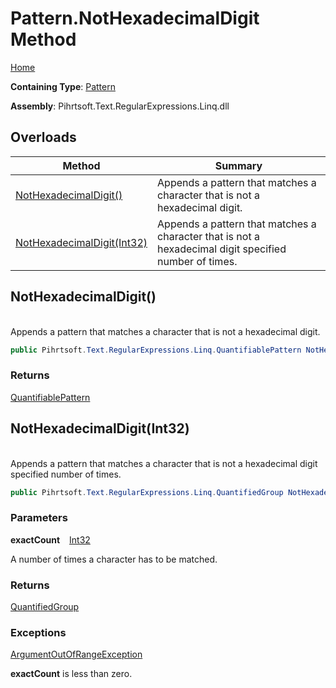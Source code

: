 # Pattern\.NotHexadecimalDigit Method

[Home](../../../../../../README.md)

**Containing Type**: [Pattern](../README.md)

**Assembly**: Pihrtsoft\.Text\.RegularExpressions\.Linq\.dll

## Overloads

| Method | Summary |
| ------ | ------- |
| [NotHexadecimalDigit()](#Pihrtsoft_Text_RegularExpressions_Linq_Pattern_NotHexadecimalDigit) | Appends a pattern that matches a character that is not a hexadecimal digit\. |
| [NotHexadecimalDigit(Int32)](#Pihrtsoft_Text_RegularExpressions_Linq_Pattern_NotHexadecimalDigit_System_Int32_) | Appends a pattern that matches a character that is not a hexadecimal digit specified number of times\. |

## NotHexadecimalDigit\(\) <a id="Pihrtsoft_Text_RegularExpressions_Linq_Pattern_NotHexadecimalDigit"></a>

\
Appends a pattern that matches a character that is not a hexadecimal digit\.

```csharp
public Pihrtsoft.Text.RegularExpressions.Linq.QuantifiablePattern NotHexadecimalDigit()
```

### Returns

[QuantifiablePattern](../../QuantifiablePattern/README.md)

## NotHexadecimalDigit\(Int32\) <a id="Pihrtsoft_Text_RegularExpressions_Linq_Pattern_NotHexadecimalDigit_System_Int32_"></a>

\
Appends a pattern that matches a character that is not a hexadecimal digit specified number of times\.

```csharp
public Pihrtsoft.Text.RegularExpressions.Linq.QuantifiedGroup NotHexadecimalDigit(int exactCount)
```

### Parameters

**exactCount** &ensp; [Int32](https://docs.microsoft.com/en-us/dotnet/api/system.int32)

A number of times a character has to be matched\.

### Returns

[QuantifiedGroup](../../QuantifiedGroup/README.md)

### Exceptions

[ArgumentOutOfRangeException](https://docs.microsoft.com/en-us/dotnet/api/system.argumentoutofrangeexception)

**exactCount** is less than zero\.

